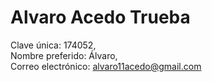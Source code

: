 # Alvaro Acedo Trueba

Clave única: 174052,  
Nombre preferido: Álvaro,  
Correo electrónico: alvaro11acedo@gmail.com
